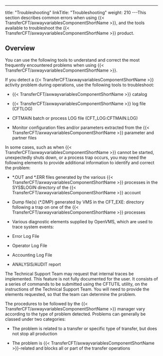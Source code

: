 ---
title: "Troubleshooting"
linkTitle: "Troubleshooting"
weight: 210
---This section describes common errors when using {{< TransferCFT/axwayvariablesComponentShortName  >}}, and the tools available to troubleshoot the {{< TransferCFT/axwayvariablesComponentShortName  >}} product.

## Overview

You can use the following tools to understand and correct the most frequently encountered problems when using {{< TransferCFT/axwayvariablesComponentShortName  >}}.

If you detect a {{< TransferCFT/axwayvariablesComponentShortName  >}} activity problem during operations, use the following tools to troubleshoot:

- {{< TransferCFT/axwayvariablesComponentShortName >}} catalog

<!-- -->

- {{< TransferCFT/axwayvariablesComponentShortName >}} log file (CFTLOG)

<!-- -->

- CFTMAIN batch or process LOG file (CFT_LOG:CFTMAIN.LOG)

<!-- -->

- Monitor configuration files and/or parameters extracted from the {{< TransferCFT/axwayvariablesComponentShortName >}} parameter and partner files

In some cases, such as when {{< TransferCFT/axwayvariablesComponentShortName  >}} cannot be started, unexpectedly shuts down, or a process trap occurs, you may need the following elements to provide additional information to identify and correct the problem:

- \*.OUT and \*.ERR files generated by the various {{< TransferCFT/axwayvariablesComponentShortName >}} processes in the SYS$LOGIN directory of the {{< TransferCFT/axwayvariablesComponentShortName >}} account

<!-- -->

- Dump file(s) (\*.DMP) generated by VMS in the CFT_EXE: directory following a trap on one of the {{< TransferCFT/axwayvariablesComponentShortName >}} processes

<!-- -->

- Various diagnostic elements supplied by OpenVMS, which are used to trace system events:

<!-- -->

- Error Log File

<!-- -->

- Operator Log File

<!-- -->

- Accounting Log File

<!-- -->

- ANALYSIS/AUDIT report

The Technical Support Team may request that internal traces be implemented. This feature is not fully documented for the user. It consists of a series of commands to be submitted using the CFTUTIL utility, on the instructions of the Technical Support Team. You will need to provide the elements requested, so that the team can determine the problem.

The procedures to be followed by the {{< TransferCFT/axwayvariablesComponentShortName  >}} manager vary according to the type of problem detected. Problems can generally be classed under two categories:

- The problem is related to a transfer or specific type of transfer, but does not stop all production

<!-- -->

- The problem is {{< TransferCFT/axwayvariablesComponentShortName >}}-related and blocks all or part of the transfer operations
